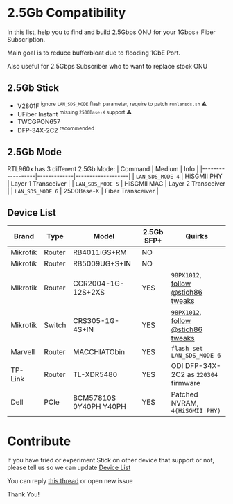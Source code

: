 # 2.5Gb Compatibility
In this list, help you to find and build 2.5Gbps ONU for your 1Gbps+ Fiber Subscription.

Main goal is to reduce bufferbloat due to flooding 1GbE Port.

Also useful for 2.5Gbps Subscriber who to want to replace stock ONU

## 2.5Gb Stick
* V2801F <sup>ignore `LAN_SDS_MODE` flash parameter, require to patch `runlansds.sh` ⚠️</sup>
* UFiber Instant <sup>missing `2500Base-X` support ⚠️</sup>
* TWCGPON657
* DFP-34X-2C2 <sup>recommended</sup>

## 2.5Gb Mode
RTL960x has 3 different 2.5Gb Mode:
| Command | Medium | Info |
|------------------|-------------|-------------------|
| `LAN_SDS_MODE 4` | HiSGMII PHY | Layer 1 Transceiver |
| `LAN_SDS_MODE 5` | HiSGMII MAC | Layer 2 Transceiver |
| `LAN_SDS_MODE 6` | 2500Base-X  | Fiber Transceiver |


## Device List
| Brand    | Type   | Model                     | 2.5Gb SFP+ | Quirks |
|----------|--------|---------------------------|------------|--------|
| Mikrotik | Router | RB4011iGS+RM              | NO  | |
| Mikrotik | Router | RB5009UG+S+IN             | NO  | |
| MIkrotik | Router | CCR2004-1G-12S+2XS        | YES | `98PX1012`, [follow @stich86 tweaks](https://github.com/Anime4000/RTL960x/issues/17#issuecomment-1101435506)|
| Mikrotik | Switch | CRS305-1G-4S+IN           | YES | [`98PX1012`](https://forum.mikrotik.com/viewtopic.php?t=185066#p929130), [follow @stich86 tweaks](https://github.com/Anime4000/RTL960x/issues/17#issuecomment-1101435506) |
| Marvell  | Router | MACCHIATObin              | YES | `flash set LAN_SDS_MODE 6` |
| TP-Link  | Router | TL-XDR5480                | YES | ODI DFP-34X-2C2 as `220304` firmware |
| Dell     | PCIe   | BCM57810S 0Y40PH Y40PH    | YES | Patched NVRAM, `4(HiSGMII PHY)` |

# Contribute
If you have tried or experiment Stick on other device that support or not, please tell us so we can update [Device List](#device-list)

You can reply [this thread](https://github.com/Anime4000/RTL960x/issues/17) or open new issue

Thank You!
